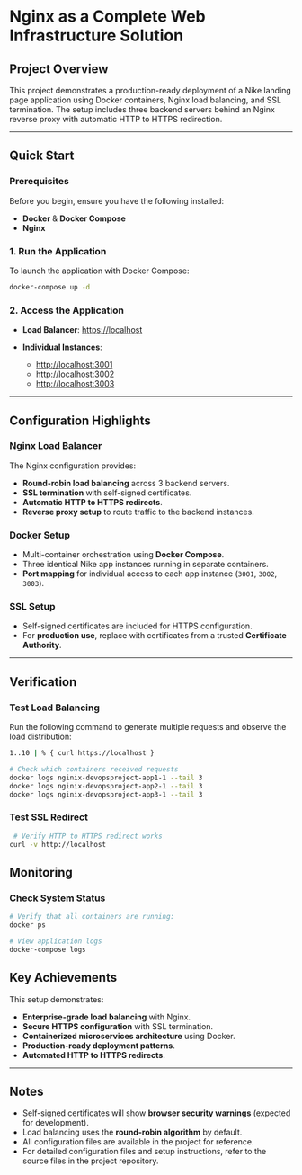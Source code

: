 # **Nginx as a Complete Web Infrastructure Solution**

## **Project Overview**
This project demonstrates a production-ready deployment of a Nike landing page application using Docker containers, Nginx load balancing, and SSL termination. The setup includes three backend servers behind an Nginx reverse proxy with automatic HTTP to HTTPS redirection.

---

## **Quick Start**

### **Prerequisites**
Before you begin, ensure you have the following installed:
- **Docker** & **Docker Compose**
- **Nginx**

### **1. Run the Application**
To launch the application with Docker Compose:
```bash
docker-compose up -d

```
### **2. Access the Application**

- **Load Balancer**: [https://localhost](https://localhost)

- **Individual Instances**:
  - [http://localhost:3001](http://localhost:3001)
  - [http://localhost:3002](http://localhost:3002)
  - [http://localhost:3003](http://localhost:3003)

---

## **Configuration Highlights**

### **Nginx Load Balancer**
The Nginx configuration provides:
- **Round-robin load balancing** across 3 backend servers.
- **SSL termination** with self-signed certificates.
- **Automatic HTTP to HTTPS redirects**.
- **Reverse proxy setup** to route traffic to the backend instances.

### **Docker Setup**
- Multi-container orchestration using **Docker Compose**.
- Three identical Nike app instances running in separate containers.
- **Port mapping** for individual access to each app instance (`3001`, `3002`, `3003`).

### **SSL Setup**
- Self-signed certificates are included for HTTPS configuration.
- For **production use**, replace with certificates from a trusted **Certificate Authority**.

---

## **Verification**

### **Test Load Balancing**
Run the following command to generate multiple requests and observe the load distribution:
```bash
1..10 | % { curl https://localhost }

# Check which containers received requests
docker logs nginix-devopsproject-app1-1 --tail 3
docker logs nginix-devopsproject-app2-1 --tail 3
docker logs nginix-devopsproject-app3-1 --tail 3
```


 ### **Test SSL Redirect**
```bash
 # Verify HTTP to HTTPS redirect works
curl -v http://localhost
```

## **Monitoring**

### **Check System Status**

```bash
# Verify that all containers are running:
docker ps

# View application logs
docker-compose logs
```

## **Key Achievements**
This setup demonstrates:
- **Enterprise-grade load balancing** with Nginx.
- **Secure HTTPS configuration** with SSL termination.
- **Containerized microservices architecture** using Docker.
- **Production-ready deployment patterns**.
- **Automated HTTP to HTTPS redirects**.

---

## **Notes**
- Self-signed certificates will show **browser security warnings** (expected for development).
- Load balancing uses the **round-robin algorithm** by default.
- All configuration files are available in the project for reference.
- For detailed configuration files and setup instructions, refer to the source files in the project repository.

